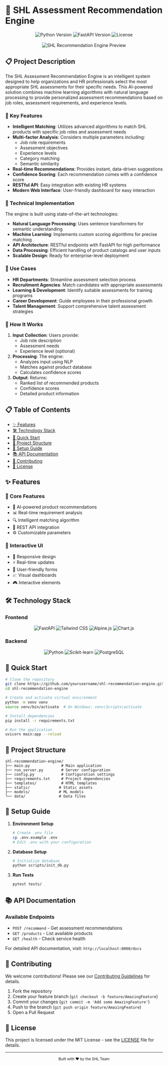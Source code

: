 # 🚀 SHL Assessment Recommendation Engine

<div align="center">
  <img src="https://img.shields.io/badge/Python-3.9-blue.svg" alt="Python Version">
  <img src="https://img.shields.io/badge/FastAPI-0.68.0-green.svg" alt="FastAPI Version">
  <img src="https://img.shields.io/badge/License-MIT-yellow.svg" alt="License">
</div>

<br>

<div align="center">
  <img src="https://via.placeholder.com/800x400?text=SHL+Recommendation+Engine" alt="SHL Recommendation Engine Preview">
</div>

## 📋 Project Description

The SHL Assessment Recommendation Engine is an intelligent system designed to help organizations and HR professionals select the most appropriate SHL assessments for their specific needs. This AI-powered solution combines machine learning algorithms with natural language processing to provide personalized assessment recommendations based on job roles, assessment requirements, and experience levels.

### 🎯 Key Features

- **Intelligent Matching**: Utilizes advanced algorithms to match SHL products with specific job roles and assessment needs
- **Multi-factor Analysis**: Considers multiple parameters including:
  - Job role requirements
  - Assessment objectives
  - Experience levels
  - Category matching
  - Semantic similarity
- **Real-time Recommendations**: Provides instant, data-driven suggestions
- **Confidence Scoring**: Each recommendation comes with a confidence score
- **RESTful API**: Easy integration with existing HR systems
- **Modern Web Interface**: User-friendly dashboard for easy interaction

### 🧠 Technical Implementation

The engine is built using state-of-the-art technologies:

- **Natural Language Processing**: Uses sentence transformers for semantic understanding
- **Machine Learning**: Implements custom scoring algorithms for precise matching
- **API Architecture**: RESTful endpoints with FastAPI for high performance
- **Data Processing**: Efficient handling of product catalogs and user inputs
- **Scalable Design**: Ready for enterprise-level deployment

### 🏢 Use Cases

- **HR Departments**: Streamline assessment selection process
- **Recruitment Agencies**: Match candidates with appropriate assessments
- **Learning & Development**: Identify suitable assessments for training programs
- **Career Development**: Guide employees in their professional growth
- **Talent Management**: Support comprehensive talent assessment strategies

### 🔄 How It Works

1. **Input Collection**: Users provide:
   - Job role description
   - Assessment needs
   - Experience level (optional)
2. **Processing**: The engine:
   - Analyzes input using NLP
   - Matches against product database
   - Calculates confidence scores
3. **Output**: Returns:
   - Ranked list of recommended products
   - Confidence scores
   - Detailed product information

## 📋 Table of Contents
- [✨ Features](#-features)
- [🛠️ Technology Stack](#️-technology-stack)
- [🚀 Quick Start](#-quick-start)
- [📁 Project Structure](#-project-structure)
- [🔧 Setup Guide](#-setup-guide)
- [📚 API Documentation](#-api-documentation)
- [🤝 Contributing](#-contributing)
- [📄 License](#-license)

## ✨ Features

### 🎯 Core Features
- 🤖 AI-powered product recommendations
- 📊 Real-time requirement analysis
- 🔍 Intelligent matching algorithm
- 🔄 REST API integration
- ⚙️ Customizable parameters

### 🎨 Interactive UI
- 📱 Responsive design
- ⚡ Real-time updates
- 🎯 User-friendly forms
- 📈 Visual dashboards
- 🎮 Interactive elements

## 🛠️ Technology Stack

### Frontend
<div align="center">
  <img src="https://img.shields.io/badge/FastAPI-0.68.0-green.svg" alt="FastAPI">
  <img src="https://img.shields.io/badge/Tailwind_CSS-3.0-blue.svg" alt="Tailwind CSS">
  <img src="https://img.shields.io/badge/Alpine.js-3.0-purple.svg" alt="Alpine.js">
  <img src="https://img.shields.io/badge/Chart.js-3.0-red.svg" alt="Chart.js">
</div>

### Backend
<div align="center">
  <img src="https://img.shields.io/badge/Python-3.9-blue.svg" alt="Python">
  <img src="https://img.shields.io/badge/Scikit_learn-1.0-orange.svg" alt="Scikit-learn">
  <img src="https://img.shields.io/badge/PostgreSQL-13.0-blue.svg" alt="PostgreSQL">
</div>

## 🚀 Quick Start

```bash
# Clone the repository
git clone https://github.com/yourusername/shl-recommendation-engine.git
cd shl-recommendation-engine

# Create and activate virtual environment
python -m venv venv
source venv/bin/activate  # On Windows: venv\Scripts\activate

# Install dependencies
pip install -r requirements.txt

# Run the application
uvicorn main:app --reload
```

## 📁 Project Structure
```
shl-recommendation-engine/
├── main.py              # Main application
├── run_server.py        # Server configuration
├── config.py            # Configuration settings
├── requirements.txt     # Project dependencies
├── templates/           # HTML templates
├── static/             # Static assets
├── models/             # ML models
└── data/               # Data files
```

## 🔧 Setup Guide

1. **Environment Setup**
   ```bash
   # Create .env file
   cp .env.example .env
   # Edit .env with your configuration
   ```

2. **Database Setup**
   ```bash
   # Initialize database
   python scripts/init_db.py
   ```

3. **Run Tests**
   ```bash
   pytest tests/
   ```

## 📚 API Documentation

### Available Endpoints
- `POST /recommend` - Get assessment recommendations
- `GET /products` - List available products
- `GET /health` - Check service health

For detailed API documentation, visit: `http://localhost:8000/docs`

## 🤝 Contributing

We welcome contributions! Please see our [Contributing Guidelines](CONTRIBUTING.md) for details.

1. Fork the repository
2. Create your feature branch (`git checkout -b feature/AmazingFeature`)
3. Commit your changes (`git commit -m 'Add some AmazingFeature'`)
4. Push to the branch (`git push origin feature/AmazingFeature`)
5. Open a Pull Request

## 📄 License

This project is licensed under the MIT License - see the [LICENSE](LICENSE) file for details.

---

<div align="center">
  <sub>Built with ❤️ by the SHL Team</sub>
</div>